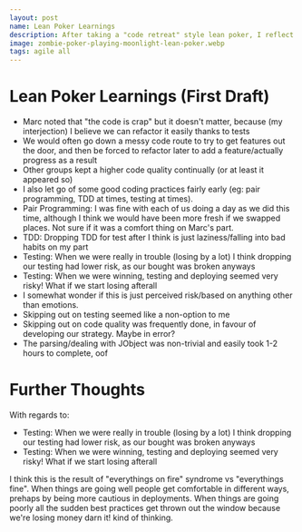 ```yaml
---
layout: post
name: Lean Poker Learnings
description: After taking a "code retreat" style lean poker, I reflect on the experience 
image: zombie-poker-playing-moonlight-lean-poker.webp
tags: agile all
---
```


# Lean Poker Learnings (First Draft)

- Marc noted that "the code is crap" but it doesn't matter, because (my interjection) I believe we can refactor it easily thanks to tests
- We would often go down a messy code route to try to get features out the door, and then be forced to refactor later to add a feature/actually progress as a result
- Other groups kept a higher code quality continually (or at least it appeared so)
- I also let go of some good coding practices fairly early (eg: pair programming, TDD at times, testing at times).
- Pair Programming: I was fine with each of us doing a day as we did this time, although I think we would have been more fresh if we swapped places. Not sure if it was a comfort thing on Marc's part.
- TDD: Dropping TDD for test after I think is just laziness/falling into bad habits on my part
- Testing: When we were really in trouble (losing by a lot) I think dropping our testing had lower risk, as our bought was broken anyways
- Testing: When we were winning, testing and deploying seemed very risky! What if we start losing afterall
- I somewhat wonder if this is just perceived risk/based on anything other than emotions.
- Skipping out on testing seemed like a non-option to me
- Skipping out on code quality was frequently done, in favour of developing our strategy. Maybe in error?
- The parsing/dealing with JObject was non-trivial and easily took 1-2 hours to complete, oof

# Further Thoughts
With regards to:  

- Testing: When we were really in trouble (losing by a lot) I think dropping our testing had lower risk, as our bought was broken anyways
- Testing: When we were winning, testing and deploying seemed very risky! What if we start losing afterall

I think this is the result of "everythings on fire" syndrome vs "everythings fine". When things are going
well people get comfortable in different ways, prehaps by being more cautious in deployments. When things are going
poorly all the sudden best practices get thrown out the window because we're losing money darn it! kind of thinking.